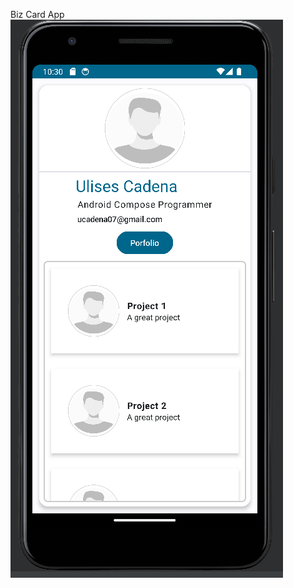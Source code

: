 Biz Card App
![alt text](https://github.com/ucadena07/BizCard/blob/main/App1ScreenShoot.png "App Screenshot")
